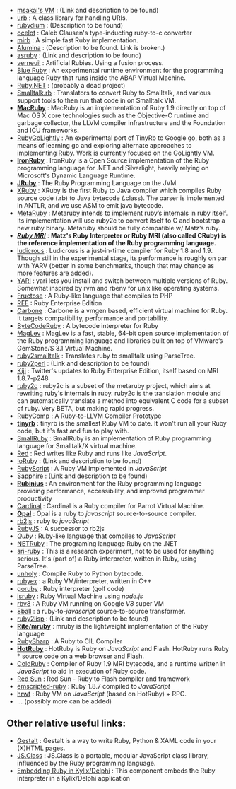 * [msakai's VM]() : (Link and description to be found)
* [urb](http://raa.ruby-lang.org/project/urb/) : A class library for handling URIs.
* [rubydium](https://github.com/lypanov/rubydium) : (Description to be found)
* [ocelot](https://github.com/cout/ocelot) : Caleb Clausen's type-inducting ruby-to-c converter 
* [mirb](http://mirb.heroku.com/) : A simple fast Ruby implementation.
* [Alumina](http://www.alumina-vm.org/) : (Description to be found. Link is broken.)
* [asruby]() : (Link and description to be found)
* [verneuil](https://github.com/kschiess/verneuil) : Artificial Rubies. Using a fusion process.
* [Blue Ruby](http://wiki.sdn.sap.com/wiki/display/Research/BlueRuby) : An experimental runtime environment for the programming language Ruby that runs inside the ABAP Virtual Machine.
* [Ruby.NET](https://code.google.com/p/rubydotnetcompiler/) : (probably a dead project)
* [Smalltalk.rb](https://github.com/mxcl/homebrew/blob/master/Library/Formula/gnu-smalltalk.rb) : Translators to convert Ruby to Smalltalk, and various support tools to then run that code in on Smalltalk VM.
* [**MacRuby**](http://macruby.org/) : MacRuby is an implementation of Ruby 1.9 directly on top of Mac OS X core technologies such as the Objective-C runtime and garbage collector, the LLVM compiler infrastructure and the Foundation and ICU frameworks.
* [RubyGoLightly](https://github.com/feyeleanor/RubyGoLightly) : An experimental port of TinyRb to Google go, both as a means of learning go and exploring alternate approaches to implementing Ruby. Work is currently focused on the GoLightly VM.
* [**IronRuby**](http://www.ironruby.net/) : IronRuby is a Open Source implementation of the Ruby programming language for .NET and Silverlight, heavily relying on Microsoft's Dynamic Language Runtime.
* [**JRuby**](http://www.jruby.org/) : The Ruby Programming Language on the JVM
* [XRuby](https://code.google.com/p/xruby/) : XRuby is the first Ruby to Java compiler which compiles Ruby source code (.rb) to Java bytecode (.class). The parser is implemented in ANTLR, and we use ASM to emit java bytecode. 
* [MetaRuby](http://zenspider.com/Languages/Ruby/MetaRuby.html) : Metaruby intends to implement ruby’s internals in ruby itself. Its implementation will use ruby2c to convert itself to C and bootstrap a new ruby binary. Metaruby should be fully compatible w/ Matz’s ruby.
* [_**Ruby MRI**_](http://www.ruby-lang.org/) : **Matz's Ruby Interpreter or Ruby MRI (also called CRuby) is the reference implementation of the Ruby programming language.**
* [ludicrous](http://rubystuff.org/ludicrous/) : Ludicrous is a just-in-time compiler for Ruby 1.8 and 1.9. Though still in the experimental stage, its performance is roughly on par with YARV (better in some benchmarks, though that may change as more features are added).
* [YARI](https://github.com/scottmuc/yari) : yari lets you install and switch between multiple versions of Ruby. Somewhat inspired by rvm and rbenv for unix like operating systems.
* [Fructose](https://github.com/charliesome/Fructose) : A Ruby-like language that compiles to PHP
* [REE](http://www.rubyenterpriseedition.com/) : Ruby Enterprise Edition
* [Carbone](http://www.nongnu.org/carbone/) : Carbone  is a  vmgen based,  efficient virtual  machine for  Ruby. It targets compatibility, performance and portability.
* [ByteCodeRuby](https://bitbucket.org/georgem/bytecoderuby) : A bytecode interpreter for Ruby
* [MagLev](http://maglev.github.com/) : MagLev is a fast, stable, 64-bit open source implementation of the Ruby programming language and libraries built on top of VMware’s GemStone/S 3.1 Virtual Machine.
* [ruby2smalltalk](http://zenspider.com/projects/ruby2smalltalk.html) : Translates ruby to smalltalk using ParseTree.
* [ruby2perl]() : (Link and description to be found)
* [Kiji](https://github.com/twitter/rubyenterpriseedition187-248/) : Twitter's updates to Ruby Enterprise Edition, itself based on MRI 1.8.7-p248
* [ruby2c](http://rubyforge.org/projects/ruby2c/) : ruby2c is a subset of the metaruby project, which aims at rewriting ruby's internals in ruby. ruby2c is the translation module and can automatically translate a method into equivalent C code for a subset of ruby. Very BETA, but making rapid progress.
* [RubyComp](http://llvm.cs.uiuc.edu/pubs/2004-Spring-AlexanderssonMSThesis.html) : A Ruby-to-LLVM Compiler Prototype
* [**tinyrb**](http://code.macournoyer.com/tinyrb/) : tinyrb is the smallest Ruby VM to date. It won't run all your Ruby code, but it's fast and fun to play with.
* [SmallRuby](https://swing.fit.cvut.cz/projects/smallruby) : SmallRuby is an implementation of Ruby programming language for Smalltalk/X virtual machine.
* [Red](https://github.com/jessesielaff/red) : Red writes like Ruby and runs like _JavaScript_.
* [IoRuby]() : (Link and description to be found)
* [RubyScript](https://github.com/judofyr/rubyscript) : A Ruby VM implemented in _JavaScript_
* [Sapphire]() : (Link and description to be found)
* [**Rubinius**](http://rubini.us/) : An environment for the Ruby programming language providing performance, accessibility, and improved programmer productivity
* [Cardinal](https://github.com/parrot/cardinal) : Cardinal is a Ruby compiler for Parrot Virtual Machine.
* [**Opal**](http://opalrb.org/) : Opal is a ruby to _javascript_ source-to-source compiler.
* [rb2js](http://rb2js.rubyforge.org/) : ruby to _javaScript_
* [RubyJS](http://www.ntecs.de/blog/articles/2007/01/08/rubyjs-javascript-no-thank-you/) : A successor to rb2js
* [_Quby_](https://github.com/PlayMyCode/Quby) : Ruby-like language that compiles to _JavaScript_
* [NETRuby](http://sourceforge.jp/projects/netruby/) : The programing language Ruby on the .NET
* [sri-ruby](http://code.google.com/p/sri-ruby/) : This is a research experiment, not to be used for anything serious. It's (part of) a Ruby interpreter, written in Ruby, using ParseTree.
* [unholy](https://github.com/whymirror/unholy) : Compile Ruby to Python bytecode.
* [rubyex](https://github.com/unnali/rubyex) : a Ruby VM/interpreter, written in C++
* [goruby](http://rbjl.net/34-do-you-know-the-official-ruby-interpreter-goruby) : Ruby interpreter (golf code)
* [jsruby](https://github.com/ysbaddaden/jsruby) : Ruby Virtual Machine using _node.js_
* [rbv8](https://github.com/macournoyer/rbv8) : A Ruby VM running on Google _V8_ super VM
* [8ball](https://github.com/mattknox/8ball) : a ruby-to-_javascript_ source-to-source transformer.
* [ruby2lisp]() : (Link and description to be found)
* [**Rite/mruby**](https://github.com/mruby/mruby) : mruby is the lightweight implementation of the Ruby language
* [RubySharp](http://www.rubyclr.com/) : A Ruby to CIL Compiler
* [**HotRuby**](http://hotruby.yukoba.jp/) : HotRuby is Ruby on _JavaScript_ and Flash. HotRuby runs Ruby * source code on a web browser and Flash.
* [ColdRuby](https://github.com/whitequark/coldruby) : Compiler of Ruby 1.9 MRI bytecode, and a runtime written in _JavaScript_ to aid in execution of Ruby code.
* [Red Sun](https://github.com/jonathanbranam/redsun) : Red Sun - Ruby to Flash compiler and framework
* [emscripted-ruby](https://github.com/replit/emscripted-ruby) : Ruby 1.8.7 compiled to _JavaScript_
* [hrwt](https://github.com/gimite/hrwt) : Ruby VM on _JavaScript_ (based on HotRuby) + RPC.
* ... (possibly more can be added)


Other relative useful links:
----------------------------
* [Gestalt](http://visitmix.com/work/gestalt/) : Gestalt is a way to write Ruby, Python & XAML code in your (X)HTML pages.
* [JS.Class](http://jsclass.jcoglan.com/) : JS.Class is a portable, modular JavaScript class library, influenced by the Ruby programming language.
* [Embedding Ruby in Kylix/Delphi](http://www.sourcepole.com/2006/9/1/embedding-ruby-in-kylix-delphi) : This component embeds the Ruby interpreter in a Kylix/Delphi application

